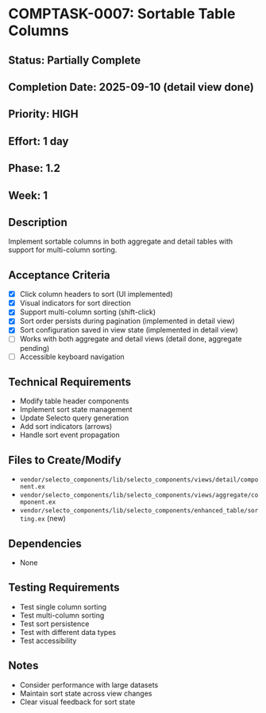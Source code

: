 # COMPTASK-0007: Sortable Table Columns

## Status: Partially Complete  
## Completion Date: 2025-09-10 (detail view done)
## Priority: HIGH
## Effort: 1 day
## Phase: 1.2
## Week: 1

## Description
Implement sortable columns in both aggregate and detail tables with support for multi-column sorting.

## Acceptance Criteria
- [x] Click column headers to sort (UI implemented)
- [x] Visual indicators for sort direction
- [x] Support multi-column sorting (shift-click)
- [x] Sort order persists during pagination (implemented in detail view)
- [x] Sort configuration saved in view state (implemented in detail view)
- [ ] Works with both aggregate and detail views (detail done, aggregate pending)
- [ ] Accessible keyboard navigation

## Technical Requirements
- Modify table header components
- Implement sort state management
- Update Selecto query generation
- Add sort indicators (arrows)
- Handle sort event propagation

## Files to Create/Modify
- `vendor/selecto_components/lib/selecto_components/views/detail/component.ex`
- `vendor/selecto_components/lib/selecto_components/views/aggregate/component.ex`
- `vendor/selecto_components/lib/selecto_components/enhanced_table/sorting.ex` (new)

## Dependencies
- None

## Testing Requirements
- Test single column sorting
- Test multi-column sorting
- Test sort persistence
- Test with different data types
- Test accessibility

## Notes
- Consider performance with large datasets
- Maintain sort state across view changes
- Clear visual feedback for sort state